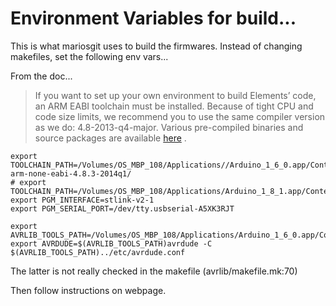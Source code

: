 Environment Variables for build...
==================================

This is what mariosgit uses to build the firmwares.
Instead of changing makefiles, set the following env vars...

From the doc...
> If you want to set up your own environment to build Elements’ code, an ARM EABI toolchain must be installed. Because of tight CPU and code size limits, we recommend you to use the same compiler version as we do: 4.8-2013-q4-major. Various pre-compiled binaries and source packages are available [here](https://launchpad.net/gcc-arm-embedded/4.8/4.8-2013-q4-major/) .

```
export TOOLCHAIN_PATH=/Volumes/OS_MBP_108/Applications//Arduino_1_6_0.app/Contents/Java/hardware/tools/gcc-arm-none-eabi-4.8.3-2014q1/
# export TOOLCHAIN_PATH=/Volumes/OS_MBP_108/Applications/Arduino_1_8_1.app/Contents/Java/hardware/tools/arm/
export PGM_INTERFACE=stlink-v2-1
export PGM_SERIAL_PORT=/dev/tty.usbserial-A5XK3RJT
````

```
export AVRLIB_TOOLS_PATH=/Volumes/OS_MBP_108/Applications/Arduino_1_6_0.app/Contents/Java/hardware/tools/avr/bin/
export AVRDUDE=$(AVRLIB_TOOLS_PATH)avrdude -C $(AVRLIB_TOOLS_PATH)../etc/avrdude.conf 
```
The latter is not really checked in the makefile (avrlib/makefile.mk:70)

Then follow instructions on webpage.